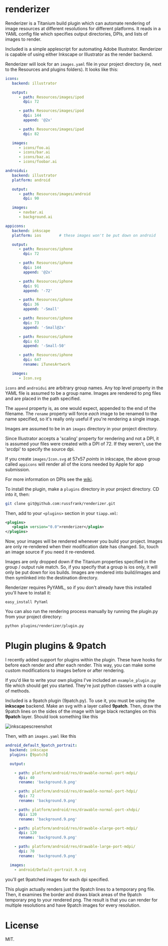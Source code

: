# renderizer

Renderizer is a Titanium build plugin which can automate rendering of image
resources at different resolutions for different platforms.  It reads in a
YAML config file which specifies output directories, DPIs, and lists of images
to render.

Included is a simple applescript for automating Adobe Illustrator.  Renderizer
is capable of using either Inkscape or Illustrator as the render backend.

Renderizer will look for an `images.yaml` file in your project directory (ie,
next to the Resources and plugins folders).  It looks like this:

```YAML
icons:
   backend: illustrator

   output:
      - path: Resources/images/ipod
        dpi: 72

      - path: Resources/images/ipod
        dpi: 144
        append: '@2x'

      - path: Resources/images/ipad
        dpi: 82

   images:
      - icons/foo.ai
      - icons/bar.ai
      - icons/baz.ai
      - icons/foobar.ai

androidui:
   backend: illustrator
   platform: android

   output:
      - path: Resources/images/android
        dpi: 90

   images:
      - navbar.ai
      - background.ai

appicons:
   backend: inkscape
   platform: ios        # these images won't be put down on android

   output:
      - path: Resources/iphone
        dpi: 72

      - path: Resources/iphone
        dpi: 144
        append: '@2x'

      - path: Resources/iphone
        dpi: 91
        append: '-72'

      - path: Resources/iphone
        dpi: 36
        append: '-Small'

      - path: Resources/iphone
        dpi: 73
        append: '-Small@2x'

      - path: Resources/iphone
        dpi: 63
        append: '-Small-50'

      - path: Resources/iphone
        dpi: 647
        rename: iTunesArtwork

   images:
      - Icon.svg
```

`icons` and `androidui` are arbitrary group names.  Any top level property in
the YAML file is assumed to be a group name.  Images are rendered to png files
and are placed in the path specified.

The `append` property is, as one would
expect, appended to the end of the filename.  The `rename` property will force
_each_ image to be renamed to the name specified, so it's really only useful
if you're rendering a single image.

Images are assumed to be in an `images` directory in your project directory.

Since Illustrator accepts a 'scaling' property for rendering and not a DPI,
it is assumed your files were created with a DPI of 72.  If they weren't,
use the 'srcdpi' to specify the source dpi.

If you create `images/Icon.svg` at 57x57 *points* in inkscape, the above group
called `appicons`
will render all of the icons needed by Apple for app submission.

For more information on DPIs see the
[wiki](https://github.com/russfrank/renderizer/wiki).

To install the plugin, make a `plugins` directory in your project directory.
CD into it, then:

```sh
git clone git@github.com:russfrank/renderizer.git
```

Then, add to your `<plugins>` section in your `tiapp.xml`:

```xml
<plugins>
   <plugin version="0.0">renderizer</plugin>
</plugins>
```

Now, your images will be rendered whenever you build your project.  Images are
only re-rendered when their modification date has changed.  So, touch an image
source if you need it re-rendered.

Images are only dropped down if the Titanium properties specified in the group / output rule
match.  So, if you specify that a group is ios only, it will only be put down
for ios builds.  Images are rendered into build/images and then symlinked into the
destination directory.

Renderizer requires PyYAML, so if you don't already have this installed you'll
have to install it:

```
easy_install PyYaml
```

You can also run the rendering process manually by running the plugin.py from your
project directory:

```
python plugins/renderizer/plugin.py
```

# Plugin plugins & 9patch

I recently added support for plugins within the plugin.  These have hooks for
before each render and after each render.  This way, you can make some
custom modifications to images before or after rendering.

If you'd like to write your own plugins I've included an `example_plugin.py`
file which should get you started.  They're just python classes with a couple
of methods.

Included is a 9patch plugin (9patch.py).  To use it, you must be using the
**inkscape** backend.  Make an svg with a layer called **9patch**.  Then, draw
the 9patch lines on the sides of the image with large black rectangles on this
**9patch** layer. Should look something like this

![inkscapescreenshot](https://github.com/russfrank/renderizer/blob/master/inkscapeshot.png)

Then, with an `images.yaml` like this

```yaml
android_default_9patch_portrait:
  backend: inkscape
  plugins: [9patch]

  output:

    - path: platform/android/res/drawable-normal-port-mdpi/
      dpi: 40
      rename: 'background.9.png'

    - path: platform/android/res/drawable-normal-port-hdpi/
      dpi: 72
      rename: 'background.9.png'

    - path: platform/android/res/drawable-normal-port-xhdpi/
      dpi: 120
      rename: 'background.9.png'

    - path: platform/android/res/drawable-xlarge-port-mdpi/
      dpi: 120
      rename: 'background.9.png'

    - path: platform/android/res/drawable-large-port-mdpi/
      dpi: 70
      rename: 'background.9.png'

  images:
    - android/Default-portrait.9.svg
```

you'll get 9patched images for each dpi specified.

This plugin actually renders just the 9patch lines to a temporary png file.
Then, it examines the border and draws black areas of the 9patch temporary png
to your rendered png.  The result is that you can render for multiple
resolutions and have 9patch images for every resolution.

# License

MIT.
